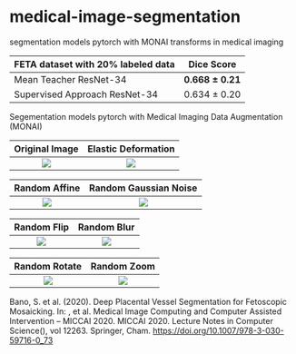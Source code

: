 # medical-image-segmentation
segmentation models pytorch with MONAI transforms in  medical imaging

FETA dataset with 20% labeled data | Dice Score
---------------------------------|------------------------
Mean Teacher ResNet-34          |  **0.668 ± 0.21**
Supervised Approach ResNet-34|  0.634 ± 0.20


Segementation models pytorch with Medical Imaging Data Augmentation (MONAI) 


Original Image           |  Elastic Deformation  
:-------------------------:|:-------------------------:
![](https://github.com/marwankefah/medical-image-segmentation/blob/master/imgs_readme/original.png)  |  ![](https://github.com/marwankefah/medical-image-segmentation/blob/master/imgs_readme/randdeform.png)
 
 Random Affine        |  Random Gaussian Noise
:-------------------------:|:-------------------------:
![](https://github.com/marwankefah/medical-image-segmentation/blob/master/imgs_readme/randaffine.png)  |  ![](https://github.com/marwankefah/medical-image-segmentation/blob/master/imgs_readme/randGaussian.png)

  Random Flip         |  Random Blur
:-------------------------:|:-------------------------:
![](https://github.com/marwankefah/medical-image-segmentation/blob/master/imgs_readme/flip1.png)  |  ![](https://github.com/marwankefah/medical-image-segmentation/blob/master/imgs_readme/randsmooth.png)

  Random Rotate         |  Random Zoom
:-------------------------:|:-------------------------:
![](https://github.com/marwankefah/medical-image-segmentation/blob/master/imgs_readme/randrot.png)  |  ![](https://github.com/marwankefah/medical-image-segmentation/blob/master/imgs_readme/randzoom.png)




Bano, S. et al. (2020). Deep Placental Vessel Segmentation for Fetoscopic Mosaicking. In: , et al. Medical Image Computing and Computer Assisted Intervention – MICCAI 2020. MICCAI 2020. Lecture Notes in Computer Science(), vol 12263. Springer, Cham. https://doi.org/10.1007/978-3-030-59716-0_73


